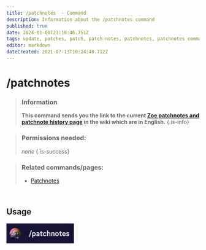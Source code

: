 ```yaml
---
title: /patchnotes  - Command
description: Information about the /patchnotes command
published: true
date: 2024-01-08T21:16:46.751Z
tags: update, patches, patch, patch notes, patchnotes, patchnotes command, zoe patch, zoe update
editor: markdown
dateCreated: 2021-07-13T10:24:40.712Z
---
```


# /patchnotes

>### Information
>**This command sends you the link to the current [Zoe patchnotes and patchnote history page](/en/patchnotes) in the wiki which are in English.**
>{.is-info}

>### Permissions needed: 
>*none*
>{.is-success}

>### Related commands/pages:
>-   [Patchnotes](/en/patchnotes/)

<br>

## Usage

![](/en_/en_patchnotes.png)
